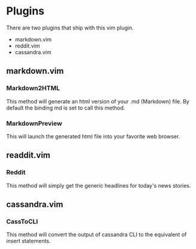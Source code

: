 # Plugins

There are two plugins that ship with this vim plugin.  

 - markdown.vim
 - reddit.vim
 - cassandra.vim


## markdown.vim

### Markdown2HTML

 This method will generate an html version of your .md (Markdown) file.  By default the binding <Leader>md is set
 to call this method.

### MarkdownPreview
  This will launch the generated html file into your favorite web browser.


## readdit.vim

### Reddit

 This method will simply get the generic headlines for today's news stories.  

## cassandra.vim

### CassToCLI

  This method will convert the output of cassandra CLI to the equivalent of insert statements.
